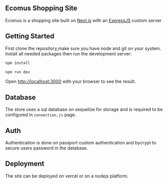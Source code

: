 ## Ecomus Shopping Site

Ecomus is a shopping site built on [Next.js](https://nextjs.org/) with an [ExpressJS](https://expressjs.com/) custom server

## Getting Started

First clone the repository,make sure you have node and git on your system. Install all needed packages then run the development server:

```bash
npm install

npm run dev
```

Open [http://localhost:3000](http://localhost:3000) with your browser to see the result.

## Database

The store uses a sql database on sequelize for storage and is required to be configured in `connection.js` page.

## Auth

Authentication is done on passport custom authentication and bycrypt to secure users password in the database.

## Deployment

The site can be deployed on vercel or on a nodejs platform.




